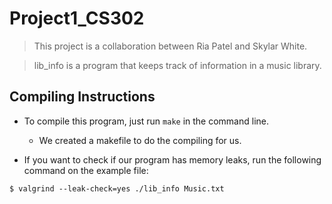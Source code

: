 #  Project1_CS302

> This project is a collaboration between Ria Patel and Skylar White. 

> lib_info is a program that keeps track of information in a music library. 

## Compiling Instructions
- To compile this program, just run `make` in the command line. 
	- We created a makefile to do the compiling for us. 

- If you want to check if our program has memory leaks, run the following command on the example file: 
```shell
$ valgrind --leak-check=yes ./lib_info Music.txt
```


